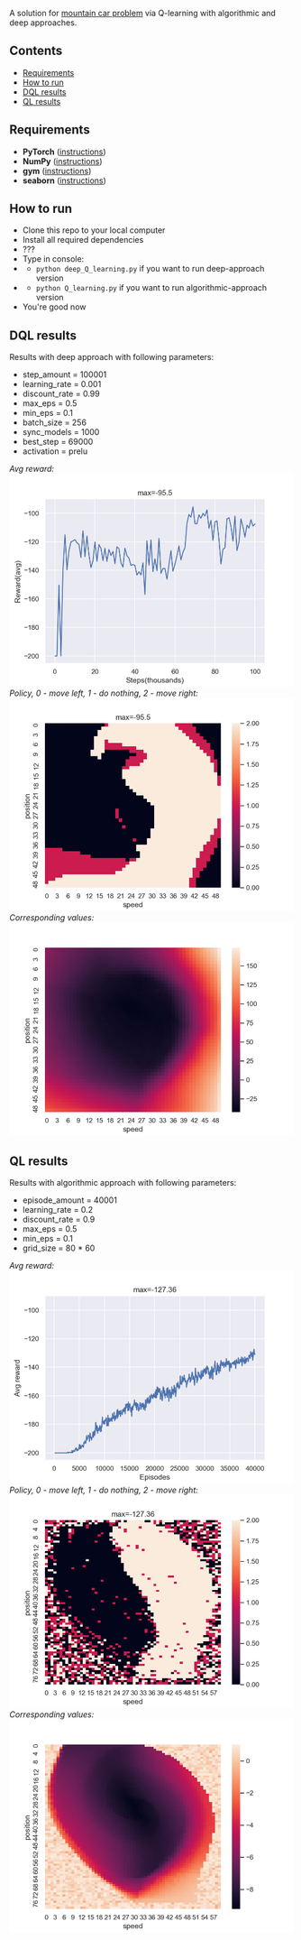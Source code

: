 A solution for [mountain car problem](https://gym.openai.com/envs/MountainCar-v0/) via Q-learning with algorithmic and deep approaches.

## Contents
* [Requirements](#requirements)
* [How to run](#how-to-run)
* [DQL results](#dql-results)
* [QL results](#ql-results)

## Requirements
* **PyTorch** ([instructions](https://pytorch.org/get-started/locally/))
* **NumPy** ([instructions](http://www.scipy.org/install.html))
* **gym** ([instructions](https://github.com/openai/gym#installation))
* **seaborn** ([instructions](https://seaborn.pydata.org/installing.html))

## How to run
* Clone this repo to your local computer
* Install all required dependencies
* ???
* Type in console: 
* * `python deep_Q_learning.py` if you want to run deep-approach version
* * `python Q_learning.py` if you want to run algorithmic-approach version
* You're good now

## DQL results
Results with deep approach with following parameters:

* step_amount = 100001
* learning_rate = 0.001
* discount_rate = 0.99
* max_eps = 0.5
* min_eps = 0.1
* batch_size = 256
* sync_models = 1000
* best_step = 69000
* activation = prelu

*Avg reward:*
![](static/DQN_Apr02_14-15-12_rewards.png)
*Policy, 0 - move left, 1 - do nothing, 2 - move right:*
![](static/DQN_Apr02_14-15-12_actions.png)
*Corresponding values:*
![](static/DQN_Apr02_14-15-12_values.png)

## QL results
Results with algorithmic approach with following parameters:

* episode_amount = 40001
* learning_rate = 0.2
* discount_rate = 0.9
* max_eps = 0.5
* min_eps = 0.1
* grid_size = 80 * 60

*Avg reward:*
![](static/QL_episodes=40001_lr=0.2_dr=0.9_rt=modified_sc10_max_eps=0.5_min_eps=0.1.png)
*Policy, 0 - move left, 1 - do nothing, 2 - move right:*
![](static/Q_table_episodes=40001_lr=0.2_dr=0.9_rt=modified_sc10_max_eps=0.5_min_eps=0.1.png)
*Corresponding values:*
![](static/Q_table_episodes=40001_lr=0.2_dr=0.9_rt=modified_sc10_max_eps=0.5_min_eps=0.1_values.png)
